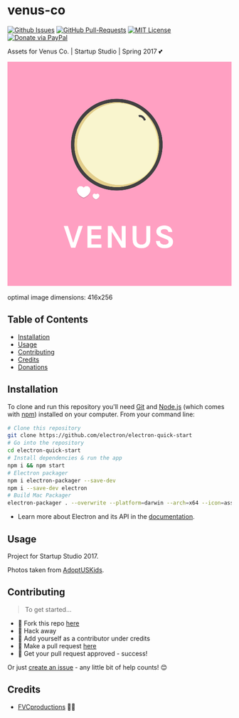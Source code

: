 # venus-co

[![Github Issues](https://img.shields.io/github/issues/fvcproductions/venus-co.svg?style=flat-square)](https://github.com/fvcproductions/venus-co/issues) [![GitHub  Pull-Requests](https://img.shields.io/github/issues-pr/fvcproductions/venus-co.svg?style=flat-square)](https://github.com/fvcproductions/venus-co/pulls) [![MIT License](http://img.shields.io/:license-mit-blue.svg?style=flat-square)](http://badges.mit-license.org) [![Donate via PayPal](https://img.shields.io/badge/Donate-PayPal-blue.svg?style=flat-square)](http://paypal.me/fvcproductions)

Assets for Venus Co. | Startup Studio | Spring 2017 💕

![VENUS](img/logos/default.png)

optimal image dimensions: 416x256

## Table of Contents

- [Installation](#installation)
- [Usage](#usage)
- [Contributing](#contributing)
- [Credits](#credits)
- [Donations](#donations)

## Installation

To clone and run this repository you'll need [Git](https://git-scm.com) and [Node.js](https://nodejs.org/en/download/) (which comes with [npm](http://npmjs.com)) installed on your computer. From your command line:

```bash
# Clone this repository
git clone https://github.com/electron/electron-quick-start
# Go into the repository
cd electron-quick-start
# Install dependencies & run the app
npm i && npm start
# Electron packager
npm i electron-packager --save-dev
npm i --save-dev electron
# Build Mac Packager
electron-packager . --overwrite --platform=darwin --arch=x64 --icon=assets/icons/mac/icon.icns --prune=true --out=release-builds
```

- Learn more about Electron and its API in the [documentation](http://electron.atom.io/docs/).

## Usage

Project for Startup Studio 2017.

Photos taken from [AdoptUSKids](http://www.adoptuskids.org/).

## Contributing

> To get started...

- 🍴 Fork this repo [here](https://github.com/fvcproductions/venus-co#fork-destination-box)
- 🔨 Hack away
- 👥 Add yourself as a contributor under credits
- 🔧 Make a pull request [here](https://github.com/fvcproductions/venus-co/compare)
- 🎉 Get your pull request approved - success!

Or just [create an issue](https://github.com/fvcproductions/venus-co/issues) - any little bit of help counts! 😊

## Credits

- [FVCproductions](http://fvcproductions.com) 🍓🍫